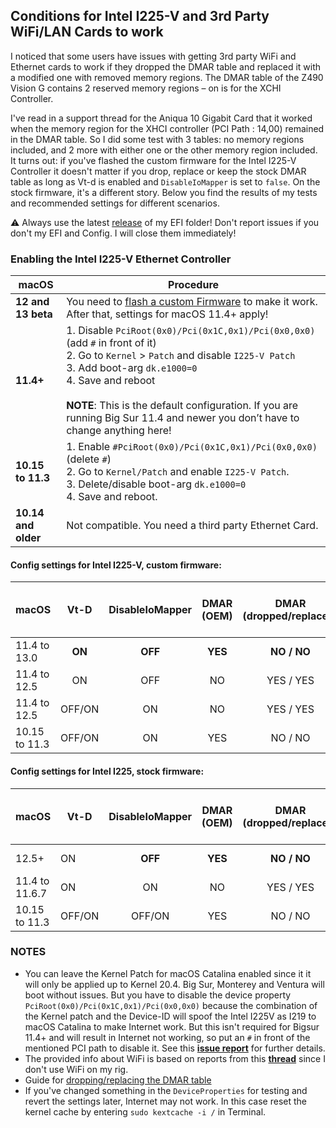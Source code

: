 ## Conditions for Intel I225-V and 3rd Party WiFi/LAN Cards to work
I noticed that some users have issues with getting 3rd party WiFi and Ethernet cards to work if they dropped the DMAR table and replaced it with a modified one with removed memory regions. The DMAR table of the Z490 Vision G contains 2 reserved memory regions – on is for the XCHI Controller. 

I've read in a support thread for the Aniqua 10 Gigabit Card that it worked when the memory region for the XHCI controller (PCI Path : 14,00) remained in the DMAR table. So I did some test with 3 tables: no memory regions included, and 2 more with either one or the other memory region included. It turns out: if you've flashed the custom firmware for the Intel I225-V Controller it doesn't matter if you drop, replace or keep the stock DMAR table as long as Vt-d is enabled and `DisableIoMapper` is set to `false`. On the stock firmware, it's a different story. Below you find the results of my tests and recommended settings for different scenarios.

:warning: Always use the latest [release](https://github.com/5T33Z0/Gigabyte-Z490-Vision-G-Hackintosh-OpenCore/releases) of my EFI folder! Don't report issues if you don't my EFI and Config. I will close them immediately!

### Enabling the Intel I225-V Ethernet Controller

|macOS |Procedure|
|-------------|---------|
**12 and 13 beta**| You need to [flash a custom Firmware](https://github.com/5T33Z0/Gigabyte-Z490-Vision-G-Hackintosh-OpenCore/blob/main/I225-V_FIX.md) to make it work. After that, settings for macOS 11.4+ apply!
**11.4+**|1. Disable `PciRoot(0x0)/Pci(0x1C,0x1)/Pci(0x0,0x0)` (add `#` in front of it)</br>2. Go to `Kernel` > `Patch` and disable `I225-V Patch` </br> 3. Add boot-arg `dk.e1000=0`</br> 4. Save and reboot</br></br>**NOTE**: This is the default configuration. If you are running Big Sur 11.4 and newer you don’t have to change anything here!
**10.15 to 11.3**|1. Enable `#PciRoot(0x0)/Pci(0x1C,0x1)/Pci(0x0,0x0)` (delete `#`)</br> 2. Go to `Kernel/Patch` and enable `I225-V Patch`.</br> 3. Delete/disable boot-arg `dk.e1000=0`</br> 4. Save and reboot.
**10.14 and older**| Not compatible. You need a third party Ethernet Card.
	
#### Config settings for Intel I225-V, custom firmware:

macOS         |Vt-D    |DisableIoMapper |DMAR (OEM) |DMAR (dropped/replaced) |I225-V / 3rd Party working|
:-------------|:------:|:--------------:|:---------:|:----------------------:|:--------------------------:
11.4 to 13.0  | **ON** |**OFF**         | **YES**   | **NO / NO**            | **YES / YES**
11.4 to 12.5  | ON     | OFF            | NO        | YES / YES              | YES/ NO
11.4 to 12.5  | OFF/ON |ON              | NO        | YES / YES              | NO / YES
10.15 to 11.3 | OFF/ON |ON              | YES       | NO / NO                | **YES / YES**

#### Config settings for Intel I225, stock firmware:

macOS         |Vt-D|DisableIoMapper|DMAR (OEM)|DMAR (dropped/replaced)| I225-V / 3rd Party working|
:------------|----|:-------------:|:--------:|:---------------------:|:-----------------:
12.5+ | ON |**OFF**        | **YES**  | **NO / NO**           | **NO / YES**
11.4 to 11.6.7 | ON | ON            | NO       | YES / YES             | [YES / YES](https://github.com/5T33Z0/Gigabyte-Z490-Vision-G-Hackintosh-OpenCore/issues/19#issuecomment-1153315826)
10.15 to 11.3 | OFF/ON|OFF/ON      | YES      | NO / NO               | **YES / NO**

### NOTES
- You can leave the Kernel Patch for macOS Catalina enabled since it it will only be applied up to Kernel 20.4. Big Sur, Monterey and Ventura will boot without issues. But you have to disable the device property `PciRoot(0x0)/Pci(0x1C,0x1)/Pci(0x0,0x0)` because the combination of the Kernel patch and the Device-ID will spoof the Intel I225V as I219 to macOS Catalina to make Internet work. But this isn't required for Bigsur 11.4+ and will result in Internet not working, so put an `#` in front of the mentioned PCI path to disable it. See this [**issue report**](https://github.com/dortania/bugtracker/issues/213) for further details.
- The provided info about WiFi is based on reports from this [**thread**](https://www.insanelymac.com/forum/topic/348493-discussion-intel-i225-v-on-macos-monterey/) since I don't use WiFi on my rig.
- Guide for [dropping/replacing the DMAR table](https://github.com/5T33Z0/OC-Little-Translated/tree/main/00_About_ACPI/ACPI_Dropping_Tables#method-2-dropping-tables-based-on-table-signature)
- If you've changed something in the `DeviceProperties` for testing and revert the settings later, Internet may not work. In this case reset the kernel cache by entering `sudo kextcache -i /` in Terminal.
